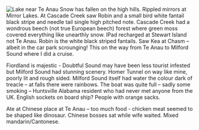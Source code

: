 ![Lake near Te Anau](te_anau_lakes.jpg)
Snow has fallen on the high hills. Rippled mirrors at Mirror Lakes. At Cascade Creek saw Robin and a small bird white fantail black stripe and needle tail single high pitched note. Cascade Creek had a wondrous beech (not true European beech) forest where green moss covered everything like unearthly snow. IPad recharged at Stewart Island not Te Anau. Robin is the white black striped fantails. Saw Kea at Chasm – albeit in the car park scrounging! This on the way from Te Anau to Milford Sound where I did a cruise.

Fiordland is majestic - Doubtful Sound may have been less tourist infested but Milford Sound had stunning scenery. Homer Tunnel on way like mine, poorly lit and rough sided.
Milford Sound itself had water the colour dark of treacle – at falls there were rainbows. The boat was quite full – sadly some smoking – Huntsville Alabama resident who had never met anyone from the UK. English sockets on board ship? People with orange sacks.

Ate at Chinese place at Te Anau – too much food - chicken meat seemed to be shaped like dinosaur. Chinese bosses sat while wife waited. Mixed mandarin/Cantonese.
